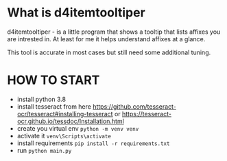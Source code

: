 # What is d4itemtooltiper
d4itemtooltiper - is a little program that shows a tooltip that lists affixes you are intrested in. 
At least for me it helps understand affixes at a glance.

This tool is accurate in most cases but still need some additional tuning.
# HOW TO START
- install python 3.8
- install tesseract from here https://github.com/tesseract-ocr/tesseract#installing-tesseract or https://tesseract-ocr.github.io/tessdoc/Installation.html
- create you virtual env `python -m venv venv`
- activate it `venv\Scripts\activate`
- install requirements `pip install -r requirements.txt`
- run `python main.py`
